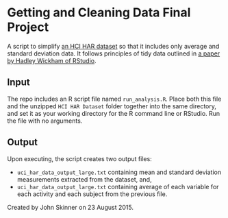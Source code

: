 Getting and Cleaning Data Final Project
=======================================

A script to simplify
[an HCI HAR dataset](https://d396qusza40orc.cloudfront.net/getdata%2Fprojectfiles%2FUCI%20HAR%20Dataset.zip)
so that it includes only average and standard deviation data. It follows principles of tidy data outlined in
[a paper by Hadley Wickham of RStudio](http://www.jstatsoft.org/v59/i10/paper).

Input
-----

The repo includes an R script file named `run_analysis.R`. Place both this file and the unzipped `HCI HAR Dataset` folder together into the same directory, and set it as your working directory for the R command line or RStudio. Run the file with no arguments.

Output
------

Upon executing, the script creates two output files:
  * `uci_har_data_output_large.txt` containing mean and standard deviation measurements extracted from the dataset, and,
  * `uci_har_data_output_large.txt` containing average of each variable for each activity and each subject from the previous file.

Created by John Skinner on 23 August 2015.
